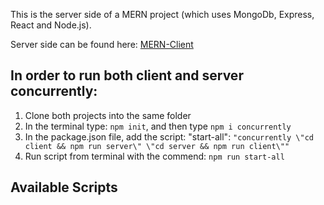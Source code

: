 This is the server side of a MERN project (which uses MongoDb, Express, React and Node.js). 

Server side can be found here: [MERN-Client](https://github.com/einatSh/MERN-Client)

## In order to run both client and server concurrently:
1. Clone both projects into the same folder 
2. In the terminal type: `npm init`, and then type `npm i concurrently`
3. In the package.json file, add the script: "start-all": `"concurrently \"cd client && npm run server\" \"cd server && npm run client\""` 
4. Run script from terminal with the commend: `npm run start-all`

## Available Scripts

